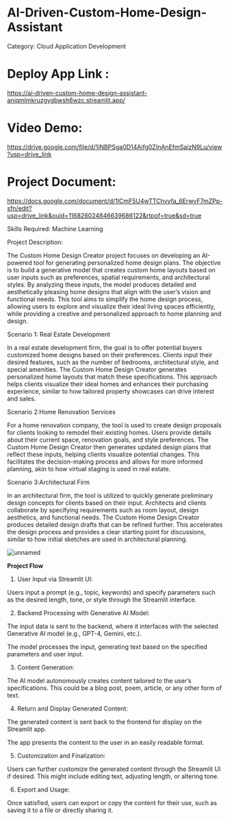 # AI-Driven-Custom-Home-Design-Assistant
Category: Cloud Application Development

# Deploy App Link :

https://ai-driven-custom-home-design-assistant-aniqmlmkruzgygbwsh6wzc.streamlit.app/

# Video Demo:

https://drive.google.com/file/d/1iNBPSga0D14Aifg0ZInAnEfmSaizN9Lu/view?usp=drive_link

# Project Document:

https://docs.google.com/document/d/1lCmF5U4wTTChvyfa_6ErwvF7mZPp-sfn/edit?usp=drive_link&ouid=116826024846639686122&rtpof=true&sd=true

Skills Required: Machine Learning

Project Description:

The Custom Home Design Creator project focuses on developing an AI-powered tool for generating personalized home design plans. The objective is to build a generative model that creates custom home layouts based on user inputs such as preferences, spatial requirements, and architectural styles. By analyzing these inputs, the model produces detailed and aesthetically pleasing home designs that align with the user’s vision and functional needs. This tool aims to simplify the home design process, allowing users to explore and visualize their ideal living spaces efficiently, while providing a creative and personalized approach to home planning and design.



Scenario 1: Real Estate Development

In a real estate development firm, the goal is to offer potential buyers customized home designs based on their preferences. Clients input their desired features, such as the number of bedrooms, architectural style, and special amenities. The Custom Home Design Creator generates personalized home layouts that match these specifications. This approach helps clients visualize their ideal homes and enhances their purchasing experience, similar to how tailored property showcases can drive interest and sales.



Scenario 2:Home Renovation Services

For a home renovation company, the tool is used to create design proposals for clients looking to remodel their existing homes. Users provide details about their current space, renovation goals, and style preferences. The Custom Home Design Creator then generates updated design plans that reflect these inputs, helping clients visualize potential changes. This facilitates the decision-making process and allows for more informed planning, akin to how virtual staging is used in real estate.



Scenario 3:Architectural Firm

In an architectural firm, the tool is utilized to quickly generate preliminary design concepts for clients based on their input. Architects and clients collaborate by specifying requirements such as room layout, design aesthetics, and functional needs. The Custom Home Design Creator produces detailed design drafts that can be refined further. This accelerates the design process
 and provides a clear starting point for discussions, similar to how initial sketches are used in architectural planning.

 
![unnamed](https://github.com/user-attachments/assets/e3f33b94-fd4f-4805-9901-1ea49f4a017f)


**Project Flow**
1. User Input via Streamlit UI:

Users input a prompt (e.g., topic, keywords) and specify parameters such as the desired length, tone, or style through the Streamlit interface.

2. Backend Processing with Generative AI Model:

The input data is sent to the backend, where it interfaces with the selected Generative AI model (e.g., GPT-4, Gemini, etc.).

The model processes the input, generating text based on the specified parameters and user input.

3. Content Generation:

The AI model autonomously creates content tailored to the user’s specifications. This could be a blog post, poem, article, or any other form of text.

4. Return and Display Generated Content:

The generated content is sent back to the frontend for display on the Streamlit app.

The app presents the content to the user in an easily readable format.

5. Customization and Finalization:

Users can further customize the generated content through the Streamlit UI if desired. This might include editing text, adjusting length, or altering tone.

6. Export and Usage:


Once satisfied, users can export or copy the content for their use, such as saving it to a file or directly sharing it.

